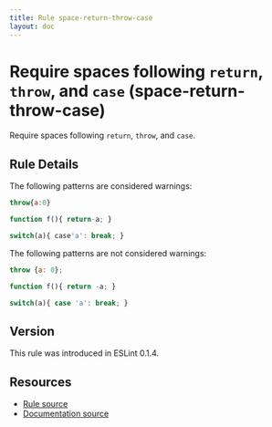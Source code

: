 ```yaml
---
title: Rule space-return-throw-case
layout: doc
---
```

<!-- Note: No pull requests accepted for this file. See README.md in the root directory for details. -->
# Require spaces following `return`, `throw`, and `case` (space-return-throw-case)

Require spaces following `return`, `throw`, and `case`.

## Rule Details

The following patterns are considered warnings:

```js
throw{a:0}
```

```js
function f(){ return-a; }
```

```js
switch(a){ case'a': break; }
```

The following patterns are not considered warnings:

```js
throw {a: 0};
```

```js
function f(){ return -a; }
```

```js
switch(a){ case 'a': break; }
```

## Version

This rule was introduced in ESLint 0.1.4.

## Resources

* [Rule source](https://github.com/eslint/eslint/tree/master/lib/rules/space-return-throw-case.js)
* [Documentation source](https://github.com/eslint/eslint/tree/master/docs/rules/space-return-throw-case.md)

